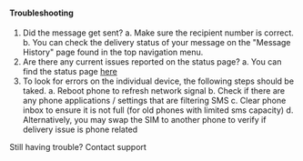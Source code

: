 #### Troubleshooting

1. Did the message get sent?
    a. Make sure the recipient number is correct.
    b. You can check the delivery status of your message on the "Message History" page found in the top navigation menu.
2. Are there any current issues reported on the status page?
    a. You can find the status page [here](https://www.google.com)
3. To look for errors on the individual device, the following steps should be taked.
    a. Reboot phone to refresh network signal
    b. Check if there are any phone applications / settings that are filtering SMS
c. Clear phone inbox to ensure it is not full (for old phones with limited sms capacity)
    d. Alternatively, you may swap the SIM to another phone to verify if delivery issue is phone related

Still having trouble?
Contact support
